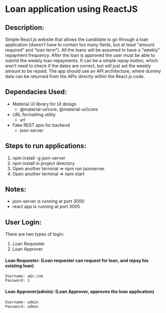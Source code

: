 # Loan application using ReactJS

## Description:

Simple React.js website that allows the candidate to go through a
loan application (doesn’t have to contain too many fields, but at least
“amount required” and “loan term”). All the loans will be assumed to have a
“weekly” repayment frequency.
After the loan is approved the user must be able to submit the weekly loan
repayments. It can be a simple repay button, which won’t need to check if
the dates are correct, but will just set the weekly amount to be repaid. The app should use an API architecture, where dummy data can be
returned from the APIs directly within the React.js code.

## Dependacies Used:

- Material UI library for UI design
  - @material-ui/core, @material-ui/icons
- URL formatting utility
  - url
- Fake REST apis for backend
  - json-server

## Steps to run applications:

1. npm install -g json-server
2. npm install in project directory
3. Open another terminal => npm run jsonserver
4. Open another terminal => npm start

## Notes:

- json-server is running at port 3000
- react app is running at port 3005

## User Login:

There are two types of login:

1. Loan Requester
2. Loan Approver

#### Loan Requester: (Loan requester can request for loan, and repay his existing loan)

    Username: a@c.com
    Password: 1

#### Loan Approver(admin): (Loan Approver, approves the loan application)

    Username: admin
    Password: admin
